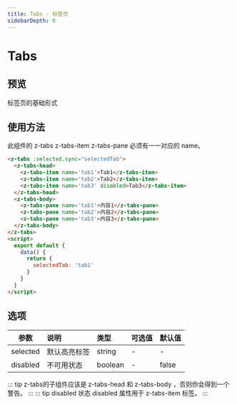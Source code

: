 ```yaml
---
title: Tabs - 标签页
sidebarDepth: 0
---
```

# Tabs

## 预览
标签页的基础形式

<tabs-demo/>

## 使用方法
此组件的 z-tabs z-tabs-item z-tabs-pane 必须有一一对应的 name。
```html
<z-tabs :selected.sync="selectedTab">
  <z-tabs-head>
    <z-tabs-item name='tab1'>Tab1</z-tabs-item>
    <z-tabs-item name='tab2'>Tab2</z-tabs-item>
    <z-tabs-item name='tab3' disabled>Tab3</z-tabs-item>
  </z-tabs-head>
  <z-tabs-body>
    <z-tabs-pane name='tab1'>内容1</z-tabs-pane>
    <z-tabs-pane name='tab2'>内容2</z-tabs-pane>
    <z-tabs-pane name='tab3'>内容3</z-tabs-pane>
  </z-tabs-body>
</z-tabs>
<script>
  export default {
    data() { 
      return { 
        selectedTab: 'tab1' 
      } 
    }
  }
</script>
```

## 选项
| 参数         | 说明         | 类型    | 可选值    | 默认值 |
| ------------ |:-------------|:-------|:----------|:-------|
| selected     | 默认高亮标签 | string  |-          |-      |
| disabled     | 不可用状态   | boolean |-          |false  |

::: tip
z-tabs的子组件应该是 z-tabs-head 和 z-tabs-body ，否则你会得到一个警告。
:::
::: tip
disabled 状态 disabled 属性用于 z-tabs-item 标签。
:::
